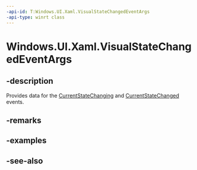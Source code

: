 ```yaml
---
-api-id: T:Windows.UI.Xaml.VisualStateChangedEventArgs
-api-type: winrt class
---
```


<!-- Class syntax.
public class VisualStateChangedEventArgs : Windows.UI.Xaml.IVisualStateChangedEventArgs
-->

# Windows.UI.Xaml.VisualStateChangedEventArgs

## -description
Provides data for the [CurrentStateChanging](visualstategroup_currentstatechanging.md) and [CurrentStateChanged](visualstategroup_currentstatechanged.md) events.



## -remarks

## -examples

## -see-also
